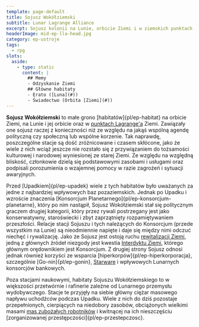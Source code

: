 ```yaml
---
template: page-default
title: Sojusz Wokółziemski
subtitle: Lunar Lagrange Alliance
excerpt: Sojusz kolonii na Lunie, orbicie Ziemi i w ziemskich punktach Lagrange'a
headerImage: mid-ep-lla-head.jpg
category: ep-ustroje
tags:
  - rpg
slots:
  aside:
    - type: static
      content: |
        ## Memy
        - Odzyskanie Ziemi
        ## Główne habitaty
        - Erato ([Luna](#))
        - Świadectwo (Orbita [Ziemi](#))
---
```

**Sojusz Wokółziemski** to małe grono [habitatów]{pl/ep-habitat} na orbicie Ziemi, na Lunie i jej orbicie oraz w [punktach Lagrange'a](http://pl.wikipedia.org/wiki/Punkt_libracyjny) Ziemi. Zawiązały one sojusz raczej z konieczności niż ze względu na jakąś wspólną agendę polityczną czy społeczną lub wspólne korzenie. Tak naprawdę, poszczególne stacje są dość zróżnicowane i czasem skłócone, jako że wiele z nich wciąż jeszcze nie rozstało się z przywiązaniem do tożsamości kulturowej i narodowej wyniesionej ze starej Ziemi. Ze względu na względną bliskość, członkowie dzielą się podstawowymi zasobami i usługami oraz podpisali porozumienia o wzajemnej pomocy w razie zagrożeń i sytuacji awaryjnych.

Przed [Upadkiem]{pl/ep-upadek} wiele z tych habitatów było uważanych za jedne z najbardziej wpływowych baz pozaziemskich. Jednak po Upadku i wzroście znaczenia [Konsorcjum Planetarnego]{pl/ep-konsorcjum-planetarne}, który po nim nastąpił, Sojusz Wokółziemski stał się politycznym graczem drugiej kategorii, który przez rywali postrzegany jest jako konserwatywny, staroświecki i zbyt zaprzątnięty rozpamiętywaniem przeszłości. Relacje stacji Sojuszu i tych należących do Konsorcjum (przede wszystkim na Lunie) są nieodmiennie napięte i daje się między nimi odczuć niechęć i rywalizację. Jako że Sojusz jest ostoją ruchu [rewitalizacji Ziemi](Rewitalizatorzy.md "Aktywiści dążący do oczyszczenia i odzyskania Ziemi"), jedną z głównych źródeł niezgody jest kwestia [Interdyktu Ziemi](#), którego głównym orędownikiem jest Konsorcjum. Z drugiej strony Sojusz odnosi jednak również korzyści ze wsparcia [hiperkorpów]{pl/ep-hiperkorporacja}, szczególnie [Go-nin]{pl/ep-gonin}, [Starware](Starware.md "Robotyka, Inżynieria lotnicza, Konstrukcja habitatów ") i wpływowych Lunarnych konsorcjów bankowych.

Poza stacjami naukowymi, habitaty Sojuszu Wokółziemskiego to w większości przetwórnie i rafinerie zależne od Lunarnego przemysłu wydobywczego. Stacje te przyjęły na siebie główny ciężar masowego napływu uchodźców podczas Upadku. Wiele z nich do dziś pozostaje przepełnionych, cierpiących na niedobory zasobów, obciążonych wielkimi masami [mas zubożałych robotników](#) i kwitnącej na ich nieszczęściu [zorganizowanej przestępczości]{pl/ep-przestepczosc}.
